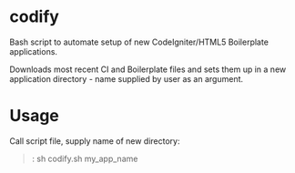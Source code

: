 codify
==========

Bash script to automate setup of new CodeIgniter/HTML5 Boilerplate applications.

Downloads most recent CI and Boilerplate files and sets them up in a new application directory - name supplied by user as an argument.

Usage
==========

Call script file, supply name of new directory:

>: sh codify.sh my_app_name


